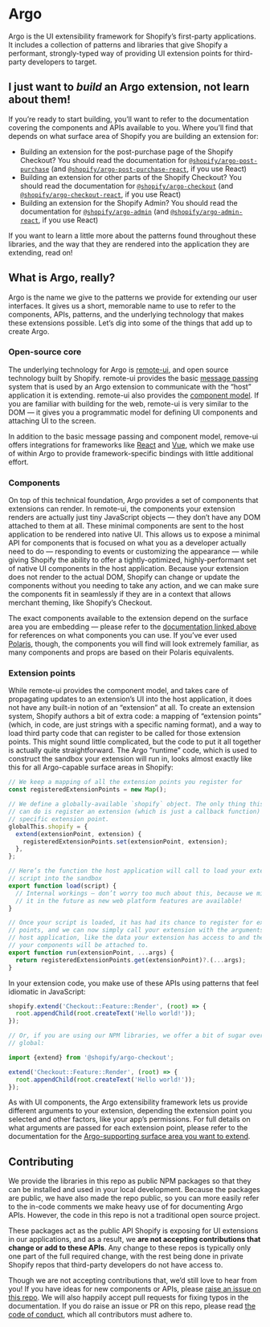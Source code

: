 # Argo

Argo is the UI extensibility framework for Shopify’s first-party applications. It includes a collection of patterns and libraries that give Shopify a performant, strongly-typed way of providing UI extension points for third-party developers to target.

## I just want to _build_ an Argo extension, not learn about them!

If you’re ready to start building, you’ll want to refer to the documentation covering the components and APIs available to you. Where you’ll find that depends on what surface area of Shopify you are building an extension for:

- Building an extension for the post-purchase page of the Shopify Checkout? You should read the documentation for [`@shopify/argo-post-purchase`](./packages/argo-post-purchase) (and [`@shopify/argo-post-purchase-react`](./packages/argo-post-purchase-react), if you use React)
- Building an extension for other parts of the Shopify Checkout? You should read the documentation for [`@shopify/argo-checkout`](./packages/argo-checkout) (and [`@shopify/argo-checkout-react`](./packages/argo-checkout-react), if you use React)
- Building an extension for the Shopify Admin? You should read the documentation for [`@shopify/argo-admin`](./packages/argo-admin) (and [`@shopify/argo-admin-react`](./packages/argo-admin-react), if you use React)

If you want to learn a little more about the patterns found throughout these libraries, and the way that they are rendered into the application they are extending, read on!

## What is Argo, really?

Argo is the name we give to the patterns we provide for extending our user interfaces. It gives us a short, memorable name to use to refer to the components, APIs, patterns, and the underlying technology that makes these extensions possible. Let’s dig into some of the things that add up to create Argo.

### Open-source core

The underlying technology for Argo is [remote-ui](https://github.com/Shopify/remote-ui), and open source technology built by Shopify. remote-ui provides the basic [message passing](https://github.com/Shopify/remote-ui/tree/main/packages/rpc) system that is used by an Argo extension to communicate with the “host” application it is extending. remote-ui also provides the [component model](https://github.com/Shopify/remote-ui/tree/main/packages/core). If you are familiar with building for the web, remote-ui is very similar to the DOM — it gives you a programmatic model for defining UI components and attaching UI to the screen.

In addition to the basic message passing and component model, remove-ui offers integrations for frameworks like [React](https://github.com/Shopify/remote-ui/tree/main/packages/react) and [Vue](https://github.com/Shopify/remote-ui/tree/main/packages/vue), which we make use of within Argo to provide framework-specific bindings with little additional effort.

### Components

On top of this technical foundation, Argo provides a set of components that extensions can render. In remote-ui, the components your extension renders are actually just tiny JavaScript objects — they don’t have any DOM attached to them at all. These minimal components are sent to the host application to be rendered into native UI. This allows us to expose a minimal API for components that is focused on what you as a developer actually need to do — responding to events or customizing the appearance — while giving Shopify the ability to offer a tightly-optimized, highly-performant set of native UI components in the host application. Because your extension does not render to the actual DOM, Shopify can change or update the components without you needing to take any action, and we can make sure the components fit in seamlessly if they are in a context that allows merchant theming, like Shopify’s Checkout.

The exact components available to the extension depend on the surface area you are embedding — please refer to the [documentation linked above](#i-just-want-to-build-an-argo-extension-not-learn-about-them) for references on what components you can use. If you’ve ever used [Polaris](https://polaris.shopify.com/), though, the components you will find will look extremely familiar, as many components and props are based on their Polaris equivalents.

### Extension points

While remote-ui provides the component model, and takes care of propagating updates to an extension’s UI into the host application, it does not have any built-in notion of an “extension” at all. To create an extension system, Shopify authors a bit of extra code: a mapping of “extension points” (which, in code, are just strings with a specific naming format), and a way to load third party code that can register to be called for those extension points. This might sound little complicated, but the code to put it all together is actually quite straightforward. The Argo ”runtime” code, which is used to construct the sandbox your extension will run in, looks almost exactly like this for all Argo-capable surface areas in Shopify:

```js
// We keep a mapping of all the extension points you register for
const registeredExtensionPoints = new Map();

// We define a globally-available `shopify` object. The only thing this object
// can do is register an extension (which is just a callback function) for a
// specific extension point.
globalThis.shopify = {
  extend(extensionPoint, extension) {
    registeredExtensionPoints.set(extensionPoint, extension);
  },
};

// Here’s the function the host application will call to load your extension’s
// script into the sandbox
export function load(script) {
  // Internal workings — don’t worry too much about this, because we might change
  // it in the future as new web platform features are available!
}

// Once your script is loaded, it has had its chance to register for extension
// points, and we can now simply call your extension with the arguments from the
// host application, like the data your extension has access to and the UI “root“
// your components will be attached to.
export function run(extensionPoint, ...args) {
  return registeredExtensionPoints.get(extensionPoint)?.(...args);
}
```

In your extension code, you make use of these APIs using patterns that feel idiomatic in JavaScript:

```js
shopify.extend('Checkout::Feature::Render', (root) => {
  root.appendChild(root.createText('Hello world!'));
});

// Or, if you are using our NPM libraries, we offer a bit of sugar over the
// global:

import {extend} from '@shopify/argo-checkout';

extend('Checkout::Feature::Render', (root) => {
  root.appendChild(root.createText('Hello world!'));
});
```

As with UI components, the Argo extensibility framework lets us provide different arguments to your extension, depending the extension point you selected and other factors, like your app’s permissions. For full details on what arguments are passed for each extension point, please refer to the documentation for the [Argo-supporting surface area you want to extend](#i-just-want-to-build-an-argo-extension-not-learn-about-them).

## Contributing

We provide the libraries in this repo as public NPM packages so that they can be installed and used in your local development. Because the packages are public, we have also made the repo public, so you can more easily refer to the in-code comments we make heavy use of for documenting Argo APIs. However, the code in this repo is not a traditional open source project.

These packages act as the public API Shopify is exposing for UI extensions in our applications, and as a result, we **are not accepting contributions that change or add to these APIs**. Any change to these repos is typically only one part of the full required change, with the rest being done in private Shopify repos that third-party developers do not have access to.

Though we are not accepting contributions that, we’d still love to hear from you! If you have ideas for new components or APIs, please [raise an issue on this repo](https://github.com/Shopify/argo/issues/new/choose). We will also happily accept pull requests for fixing typos in the documentation. If you do raise an issue or PR on this repo, please read [the code of conduct](./CODE_OF_CONDUCT.md), which all contributors must adhere to.
